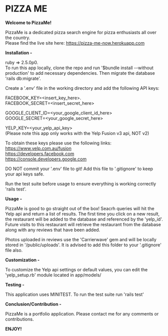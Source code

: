 # PIZZA ME

**Welcome to PizzaMe!**

PizzaMe is a dedicated pizza search engine for pizza enthusiasts all over the country.  
Please find the live site here: https://pizza-me-now.herokuapp.com

**Installation -**

ruby => 2.5.0p0.  
To run this app locally, clone the repo and run '$bundle install --without production' to add necessary dependencies.
Then migrate the database 'rails db:migrate'.

Create a '.env' file in the working directory and add the following API keys:

FACEBOOK_KEY=<insert_key_here>.  
FACEBOOK_SECRET=<insert_secret_here>

GOOGLE_CLIENT_ID=<your_google_client_id_here>  
GOOGLE_SECRET=<your_google_secret_here>

YELP_KEY=<your_yelp_api_key>  
(Please note this app only works with the Yelp Fusion v3 api, NOT v2)

To obtain these keys please use the following links:  
https://www.yelp.com.au/fusion  
https://developers.facebook.com  
https://console.developers.google.com  

DO NOT commit your '.env' file to git! Add this file to '.gitignore' to keep your api keys safe.

Run the test suite before usage to ensure everything is working correctly 'rails test'.

**Usage -** 

PizzaMe is good to go straight out of the box! Seacrh queries will hit the Yelp api and return a list of results. 
The first time you click on a new result, the restaurant will be added to the database and referenced by the 'yelp_id'.
Future visits to this restaurant will retrieve the restaurant from the database along with any reviews that have been added.

Photos uploaded in reviews use the 'Carrierwave' gem and will be locally stored in '/public/uploads'. It is advised to add this folder to your '.gitignore' file also.

**Customization -**

To customize the Yelp api settings or default values, you can edit the 'yelp_setup.rb' module located in app/models/

**Testing -** 

This application uses MINITEST. To run the test suite run 'rails test'

**Conclusion/Contribution -**

PizzaMe is a portfolio application.
Please contact me for any comments or contributions.

**ENJOY!** 

